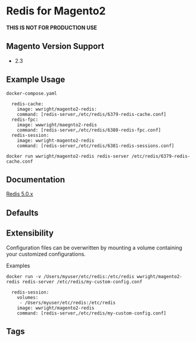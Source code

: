 # Redis for Magento2
__THIS IS NOT FOR PRODUCTION USE__

## Magento Version Support
* 2.3

## Example Usage
`docker-compose.yaml`
```
  redis-cache:
    image: wwright/magento2-redis:
    command: [redis-server,/etc/redis/6379-redis-cache.conf]
  redis-fpc:
    image: wwwright/maegnto2-redis
    command: [redis-server,/etc/redis/6380-redis-fpc.conf]
  redis-session:
    image: wwright-magento2-redis
    command: [redis-server,/etc/redis/6381-redis-sessions.conf]
```

`docker run wwright/magento2-redis redis-server /etc/redis/6379-redis-cache.conf`

## Documentation
[Redis 5.0.x](https://hub.docker.com/_/redis)

## Defaults

## Extensibility
Configuration files can be overwritten by mounting a volume containing your customized configurations.

Examples

`docker run -v /Users/myuser/etc/redis:/etc/redis wwright/magento2-redis redis-server /etc/redis/my-custom-config.conf`

```
  redis-session:
    volumes:
     - /Users/myuser/etc/redis:/etc/redis
    image: wwright/magento2-redis
    command: [redis-server,/etc/redis/my-custom-config.conf]
```
## Tags
